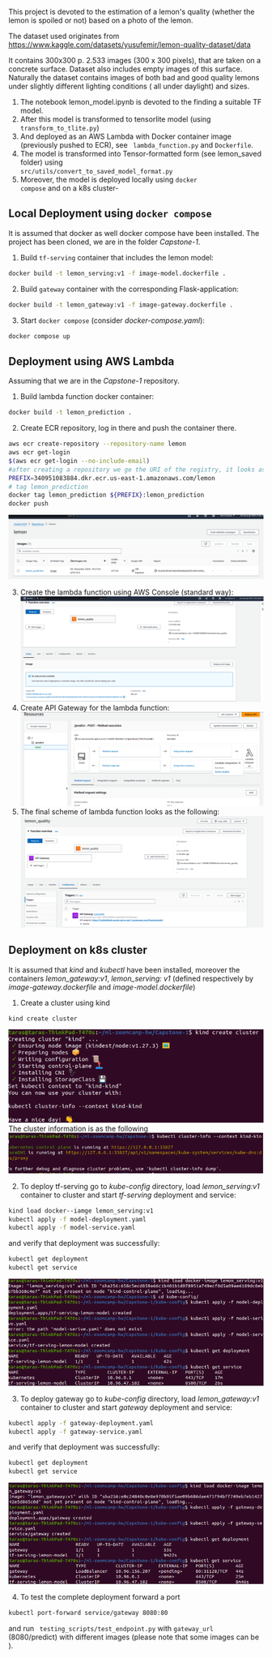 This project is devoted to the estimation of a lemon's quality (whether the lemon is spoiled or not) based on a photo of
the lemon.

The dataset used originates from https://www.kaggle.com/datasets/yusufemir/lemon-quality-dataset/data

It contains 300x300 p. 2.533 images (300 x 300 pixels), that are taken on a concrete surface. Dataset also includes
empty images of this surface.
Naturally the dataset contains images of both bad and good quality lemons under slightly different lighting conditions (
all under daylight) and sizes.

1. The notebook lemon_model.ipynb is devoted to the finding a suitable TF model.
2. After this model is transformed to tensorlite model (using <code>transform_to_tlite.py</code>)
3. And deployed as an AWS Lambda with Docker container image (previously pushed to ECR), see <code>
   lambda_function.py</code> and <code>Dockerfile</code>.
4. The model is transformed into Tensor-formatted form (see lemon_saved folder) using <code>
   src/utils/convert_to_saved_model_format.py</code>
5. Moreover, the model is deployed locally using <code>docker compose</code> and on a k8s cluster-

## Local Deployment using <code>docker compose</code>

It is assumed that docker as well docker compose have been installed. The project has been cloned, we are in the folder
_Capstone-1_.

1. Build <code>tf-serving</code> container that includes the lemon model:

```bash
docker build -t lemon_serving:v1 -f image-model.dockerfile .
```

2. Build <code>gateway</code> container with the corresponding Flask-application:

```bash
docker build -t lemon_gateway:v1 -f image-gateway.dockerfile .
```

3. Start <code>docker compose</code> (consider _docker-compose.yaml_):

```bash
docker compose up
```

## Deployment using AWS Lambda

Assuming that we are in the _Capstone-1_ repository.

1. Build lambda function docker container:

```bash
docker build -t lemon_prediction .
```

2. Create ECR repository, log in there and push the container there.

```bash
aws ecr create-repository --repository-name lemon
aws ecr get-login
$(aws ecr get-login --no-include-email)
#after creating a repository we ge the URI of the registry, it looks as the following
PREFIX=340951083884.dkr.ecr.us-east-1.amazonaws.com/lemon
# tag lemon_prediction
docker tag lemon_prediction ${PREFIX}:lemon_prediction
docker push 
```

![After logging to AWS console and going to ECR Repository we see the following](./screenshots/ECR.png)

3. Create the lambda function using AWS Console (standard way):
   ![Using the docker image](screenshots/lambda_function.png)
4. Create API Gateway for the lambda function:
![](screenshots/api_gateway.png)
5. The final scheme of lambda function looks as the following:
![Gateway is attached to lambda function](screenshots/new_scheme_lambda_w_gateway.png)
## Deployment on k8s cluster

It is assumed that _kind_ and _kubectl_ have been installed, moreover the containers _lemon_gateway:v1_, _lemon_serving:
v1_ (defined respectively by _image-gateway.dockerfile_ and _image-model.dockerfile_)

1. Create a cluster using kind

```bash
kind create cluster
```

![Kind Cluster](screenshots/kind_cluster.png)
The cluster information is as the following
![](screenshots/cluster_info.png)

2. To deploy tf-serving go to _kube-config_ directory, load _lemon_serving:v1_ container to cluster and start
   _tf-serving_ deployment and service:

```bash
kind load docker--iamge lemon_serving:v1
kubectl apply -f model-deployment.yaml
kubectl apply -f model-service.yaml
```

and verify that deployment was successfully:

```bash
kubectl get deployment
kubectl get service
```

![](screenshots/model-deployment.png)

3. To deploy gateway go to _kube-config_ directory, load _lemon_gateway:v1_ container to cluster and start _gateway_
   deployment and service:

```bash
kubectl apply -f gateway-deployment.yaml
kubectl apply -f gateway-service.yaml
```

and verify that deployment was successfully:

```bash
kubectl get deployment
kubectl get service
```

![](screenshots/gateway-deployment.png)

4. To test the complete deployment forward a port

```bash
kubectl port-forward service/gateway 8080:80
```

and run <code> testing_scripts/test_endpoint.py</code> with <code>gateway_url</code> (8080/predict)
with different images (please note that some images can be ).

